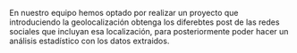 En nuestro equipo hemos optado por realizar un proyecto que introduciendo la
geolocalización obtenga los diferebtes post de las redes sociales que 
incluyan esa localización, para posteriormente poder hacer un análisis
estadístico con los datos extraidos.
